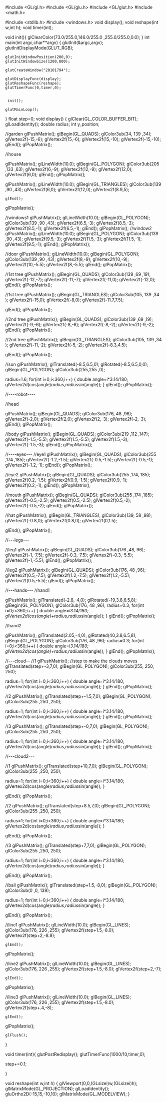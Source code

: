 #include <GL/gl.h>
#include <GL/glu.h>
#include <GL/glut.h>
#include <math.h>

#include <stdlib.h>
#include <windows.h>
void display();
void reshape(int w,int h);
void timer(int);



void init(){
    glClearColor(73.0/255.0,146.0/255.0 ,255.0/255.0,0.0);
}
int main(int argc,char**argv)
{
    glutInit(&argc,argv);
    glutInitDisplayMode(GLUT_RGB);

    glutInitWindowPosition(200,0);
    glutInitWindowSize(1200,800);

    glutCreateWindow("20101794");

    glutDisplayFunc(display);
    glutReshapeFunc(reshape);
    glutTimerFunc(0,timer,0);


     init();

    glutMainLoop();
}
float step=0;
void display()
{
    glClear(GL_COLOR_BUFFER_BIT);
    glLoadIdentity();
    double radius;
    int y_position;


 //garden
glPushMatrix();
glBegin(GL_QUADS);
glColor3ub(34, 139 ,34);
glVertex2f(-15,-6);
glVertex2f(15,-6);
glVertex2f(15,-10);
glVertex2f(-15,-10);
glEnd();
glPopMatrix();

//house

glPushMatrix();
    glLineWidth(10.0);
    glBegin(GL_POLYGON);
    glColor3ub(205 ,133 ,63);
    glVertex2f(6,-9);
    glVertex2f(12,-9);
    glVertex2f(12,0);
    glVertex2f(6,0);
    glEnd();
glPopMatrix();

glPushMatrix();
    glLineWidth(10.0);
    glBegin(GL_TRIANGLES);
    glColor3ub(139 ,90 ,43);
    glVertex2f(6,0);
    glVertex2f(12,0);
    glVertex2f(8.9,5);

    glEnd();
glPopMatrix();


//windows1
glPushMatrix();
    glLineWidth(10.0);
    glBegin(GL_POLYGON);
    glColor3ub(139 ,90 ,43);
    glVertex2f(6.5,-3);
    glVertex2f(8.5,-3);
    glVertex2f(8.5,-1);
    glVertex2f(6.5,-1);
    glEnd();
glPopMatrix();
//window2
glPushMatrix();
    glLineWidth(10.0);
    glBegin(GL_POLYGON);
    glColor3ub(139 ,90 ,43);
    glVertex2f(9.5,-3);
    glVertex2f(11.5,-3);
    glVertex2f(11.5,-1);
    glVertex2f(9.5,-1);
    glEnd();
glPopMatrix();

//door
glPushMatrix();
    glLineWidth(10.0);
    glBegin(GL_POLYGON);
    glColor3ub(139 ,90 ,43);
    glVertex2f(8,-9);
    glVertex2f(10,-9);
    glVertex2f(10,-5.5);
    glVertex2f(8,-5.5);
    glEnd();
glPopMatrix();




//1st tree
glPushMatrix();
glBegin(GL_QUADS);
glColor3ub(139 ,69 ,19);
glVertex2f(-12,-7);
glVertex2f(-11,-7);
glVertex2f(-11,0);
glVertex2f(-12,0);
glEnd();
glPopMatrix();



//1st tree
glPushMatrix();
glBegin(GL_TRIANGLES);
glColor3ub(105, 139 ,34	);
glVertex2f(-15,0);
glVertex2f(-8,0);
glVertex2f(-11.7,7.5);

glEnd();
glPopMatrix();


//2nd tree
glPushMatrix();
glBegin(GL_QUADS);
glColor3ub(139 ,69 ,19);
glVertex2f(-9,-6);
glVertex2f(-8,-6);
glVertex2f(-8,-2);
glVertex2f(-9,-2);
glEnd();
glPopMatrix();

//2nd tree
glPushMatrix();
glBegin(GL_TRIANGLES);
glColor3ub(105, 139 ,34	);
glVertex2f(-11,-2);
glVertex2f(-5,-2);
glVertex2f(-8.3,4.5);

glEnd();
glPopMatrix();


//sun
glPushMatrix();
glTranslated(-8.5,6.5,0);
glRotated(-8.5,6.5,0,0);
glBegin(GL_POLYGON);
glColor3ub(255,255 ,0);

radius=1.6;
for(int i=0;i<360;i++)
{
   double angle=i*3.14/180;
    glVertex2d(cos(angle)*radius,radius*sin(angle));
}
glEnd();
glPopMatrix();




//----robot----

//head

glPushMatrix();
glBegin(GL_QUADS);
glColor3ub(176, 48 ,96);
glVertex2f(-2,0);
glVertex2f(2,0);
glVertex2f(2,-3);
glVertex2f(-2,-3);
glEnd();
glPopMatrix();



//body
glPushMatrix();
glBegin(GL_QUADS);
glColor3ub(219 ,112 ,147);
glVertex2f(-1.5,-5.5);
glVertex2f(1.5,-5.5);
glVertex2f(1.5,-3);
glVertex2f(-1.5,-3);
glEnd();
glPopMatrix();

//----eyes---
//eye1
glPushMatrix();
glBegin(GL_QUADS);
glColor3ub(255 ,174 ,185);
glVertex2f(-1.2,-1.5);
glVertex2f(-0.5,-1.5);
glVertex2f(-0.5,-1);
glVertex2f(-1.2,-1);
glEnd();
glPopMatrix();

//eye2
glPushMatrix();
glBegin(GL_QUADS);
glColor3ub(255 ,174, 185);
glVertex2f(0.2,-1.5);
glVertex2f(0.9,-1.5);
glVertex2f(0.9,-1);
glVertex2f(0.2,-1);
glEnd();
glPopMatrix();

//mouth
glPushMatrix();
glBegin(GL_QUADS);
glColor3ub(255 ,174 ,185);
glVertex2f(-0.5,-2.5);
glVertex2f(0.5,-2.5);
glVertex2f(0.5,-2);
glVertex2f(-0.5,-2);
glEnd();
glPopMatrix();


//hat
glPushMatrix();
glBegin(GL_TRIANGLES);
glColor3ub(139, 58 ,98);
glVertex2f(-0.8,0);
glVertex2f(0.8,0);
glVertex2f(0,1.5);

glEnd();
glPopMatrix();


//---legs---

//leg1
glPushMatrix();
glBegin(GL_QUADS);
glColor3ub(176 ,48, 96);
glVertex2f(-1,-7.5);
glVertex2f(-0.3,-7.5);
glVertex2f(-0.3,-5.5);
glVertex2f(-1,-5.5);
glEnd();
glPopMatrix();


//leg2
glPushMatrix();
glBegin(GL_QUADS);
glColor3ub(176, 48 ,96);
glVertex2f(0.5,-7.5);
glVertex2f(1.2,-7.5);
glVertex2f(1.2,-5.5);
glVertex2f(0.5,-5.5);
glEnd();
glPopMatrix();



//---hands---
//hand1

glPushMatrix();
glTranslated(-2.8,-4,0);
glRotated(-19,3.8,6.5,8);
glBegin(GL_POLYGON);
glColor3ub(176, 48 ,96);
radius=0.3;
for(int i=0;i<360;i++)
{
   double angle=i*3.14/180;
    glVertex2d(cos(angle)+radius,radius*sin(angle));
}
glEnd();
glPopMatrix();

//hand2

glPushMatrix();
glTranslated(2.05,-4,0);
glRotated(40,3.8,6.5,8);
glBegin(GL_POLYGON);
glColor3ub(176, 48 ,96);
radius=0.3;
for(int i=0;i<360;i++)
{
   double angle=i*3.14/180;
    glVertex2d(cos(angle)+radius,radius*sin(angle));
}
glEnd();
glPopMatrix();

//---cloud--
//1
glPushMatrix();
//step to make the clouds moves
glTranslated(step+-3,7,0);
glBegin(GL_POLYGON);
glColor3ub(255, 250, 250);

radius=1;
for(int i=0;i<360;i++)
{
   double angle=i*3.14/180;
    glVertex2d(cos(angle)*radius,radius*sin(angle));
}
glEnd();
glPopMatrix();

//2
glPushMatrix();
glTranslated(step+-1.5,7,0);
glBegin(GL_POLYGON);
glColor3ub(255 ,250 ,250);

radius=1;
for(int i=0;i<360;i++)
{
   double angle=i*3.14/180;
    glVertex2d(cos(angle)*radius,radius*sin(angle));
}
glEnd();
glPopMatrix();


//3
glPushMatrix();
glTranslated(step+-0,7,0);
glBegin(GL_POLYGON);
glColor3ub(255 ,250 ,250);

radius=1;
for(int i=0;i<360;i++)
{
   double angle=i*3.14/180;
    glVertex2d(cos(angle)*radius,radius*sin(angle));
}
glEnd();
glPopMatrix();


//---cloud2---

//1
glPushMatrix();
glTranslated(step+10,7,0);
glBegin(GL_POLYGON);
glColor3ub(255 ,250, 250);

radius=1;
for(int i=0;i<360;i++)
{
   double angle=i*3.14/180;
    glVertex2d(cos(angle)*radius,radius*sin(angle));
}

glEnd();
glPopMatrix();


//2
glPushMatrix();
glTranslated(step+8.5,7,0);
glBegin(GL_POLYGON);
glColor3ub(255 ,250, 250);

radius=1;
for(int i=0;i<360;i++)
{
   double angle=i*3.14/180;
    glVertex2d(cos(angle)*radius,radius*sin(angle));
}

glEnd();
glPopMatrix();




//3
glPushMatrix();
glTranslated(step+7,7,0);
glBegin(GL_POLYGON);
glColor3ub(255 ,250, 250);

radius=1;
for(int i=0;i<360;i++)
{
   double angle=i*3.14/180;
    glVertex2d(cos(angle)*radius,radius*sin(angle));
}

glEnd();
glPopMatrix();



//ball
glPushMatrix();
glTranslated(step+1.5,-8,0);
glBegin(GL_POLYGON);
glColor3ub(0 ,0, 139);

radius=1;
for(int i=0;i<360;i++)
{
   double angle=i*3.14/180;
    glVertex2d(cos(angle)*radius,radius*sin(angle));
}

glEnd();
glPopMatrix();

//line1
glPushMatrix();
    glLineWidth(10.0);
    glBegin(GL_LINES);
    glColor3ub(176, 226 ,255);
    glVertex2f(step+1.5,-8.0);
    glVertex2f(step+2,-8.9);

    glEnd();
glPopMatrix();

//line2
glPushMatrix();
    glLineWidth(10.0);
    glBegin(GL_LINES);
    glColor3ub(176, 226 ,255);
    glVertex2f(step+1.5,-8.0);
    glVertex2f(step+2,-7);

    glEnd();
glPopMatrix();

//line3
glPushMatrix();
    glLineWidth(10.0);
    glBegin(GL_LINES);
    glColor3ub(176, 226 ,255);
    glVertex2f(step+1.5,-8.0);
    glVertex2f(step+.4,-8);

    glEnd();
glPopMatrix();






    glFlush();
}


void timer(int){
    glutPostRedisplay();
    glutTimerFunc(1000/10,timer,0);

step+=0.1;



}











void reshape(int w,int h)
{
    glViewport(0,0,(GLsizei)w,(GLsizei)h);
    glMatrixMode(GL_PROJECTION);
    glLoadIdentity();
    gluOrtho2D(-15,15,-10,10);
    glMatrixMode(GL_MODELVIEW);
}






